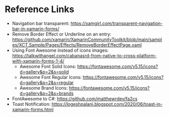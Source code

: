 ﻿
# Reference Links

- Navigation bar transparent: https://xamgirl.com/transparent-navigation-bar-in-xamarin-forms/
- Remove Border Effect or Underline on an entry: https://github.com/xamarin/XamarinCommunityToolkit/blob/main/samples/XCT.Sample/Pages/Effects/RemoveBorderEffectPage.xaml
- Using Font Awesome instead of icons images: https://talkwithangel.com/cabanasrd-from-native-to-cross-platform-with-xamarin-forms-1-4/
    - Awesome Font Solid Icons: https://fontawesome.com/v5.15/icons?d=gallery&p=2&s=solid
    - Awesome Font Regular Icons: https://fontawesome.com/v5.15/icons?d=gallery&p=2&s=regular
    - Awesome Brand Icons: https://fontawesome.com/v5.15/icons?d=gallery&p=2&s=brands
- FontAwesome to C#: https://github.com/matthewrdev/fa2cs
- Toast Notification: https://logeshpalani.blogspot.com/2020/06/toast-in-xamarin-forms.html